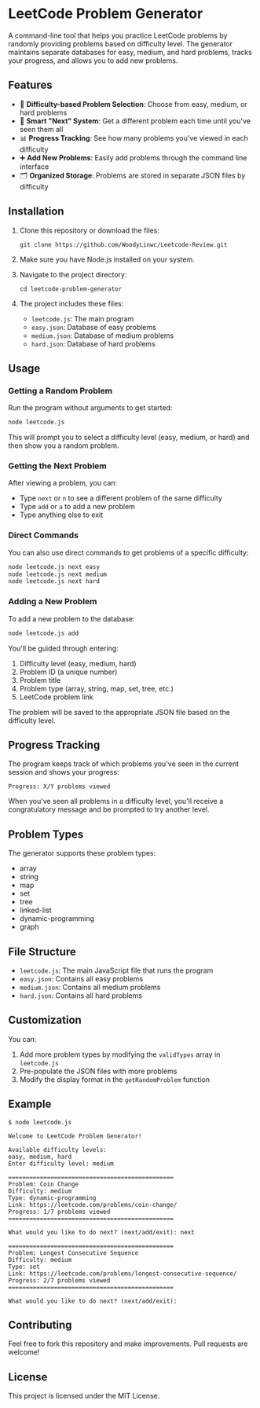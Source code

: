# LeetCode Problem Generator

A command-line tool that helps you practice LeetCode problems by randomly providing problems based on difficulty level. The generator maintains separate databases for easy, medium, and hard problems, tracks your progress, and allows you to add new problems.

## Features

- 🎯 **Difficulty-based Problem Selection**: Choose from easy, medium, or hard problems
- 🔄 **Smart "Next" System**: Get a different problem each time until you've seen them all
- 📊 **Progress Tracking**: See how many problems you've viewed in each difficulty
- ➕ **Add New Problems**: Easily add problems through the command line interface
- 🗂️ **Organized Storage**: Problems are stored in separate JSON files by difficulty

## Installation

1. Clone this repository or download the files:
   ```
   git clone https://github.com/WoodyLinwc/Leetcode-Review.git
   ```

2. Make sure you have Node.js installed on your system.

3. Navigate to the project directory:
   ```
   cd leetcode-problem-generator
   ```

4. The project includes these files:
   - `leetcode.js`: The main program
   - `easy.json`: Database of easy problems
   - `medium.json`: Database of medium problems
   - `hard.json`: Database of hard problems

## Usage

### Getting a Random Problem

Run the program without arguments to get started:

```bash
node leetcode.js
```

This will prompt you to select a difficulty level (easy, medium, or hard) and then show you a random problem.

### Getting the Next Problem

After viewing a problem, you can:
- Type `next` or `n` to see a different problem of the same difficulty
- Type `add` or `a` to add a new problem
- Type anything else to exit

### Direct Commands

You can also use direct commands to get problems of a specific difficulty:

```bash
node leetcode.js next easy
node leetcode.js next medium
node leetcode.js next hard
```

### Adding a New Problem

To add a new problem to the database:

```bash
node leetcode.js add
```

You'll be guided through entering:
1. Difficulty level (easy, medium, hard)
2. Problem ID (a unique number)
3. Problem title
4. Problem type (array, string, map, set, tree, etc.)
5. LeetCode problem link

The problem will be saved to the appropriate JSON file based on the difficulty level.

## Progress Tracking

The program keeps track of which problems you've seen in the current session and shows your progress:

```
Progress: X/Y problems viewed
```

When you've seen all problems in a difficulty level, you'll receive a congratulatory message and be prompted to try another level.

## Problem Types

The generator supports these problem types:
- array
- string
- map
- set
- tree
- linked-list
- dynamic-programming
- graph

## File Structure

- `leetcode.js`: The main JavaScript file that runs the program
- `easy.json`: Contains all easy problems
- `medium.json`: Contains all medium problems
- `hard.json`: Contains all hard problems

## Customization

You can:
1. Add more problem types by modifying the `validTypes` array in `leetcode.js`
2. Pre-populate the JSON files with more problems
3. Modify the display format in the `getRandomProblem` function

## Example

```
$ node leetcode.js

Welcome to LeetCode Problem Generator!

Available difficulty levels:
easy, medium, hard
Enter difficulty level: medium

===============================================
Problem: Coin Change
Difficulty: medium
Type: dynamic-programming
Link: https://leetcode.com/problems/coin-change/
Progress: 1/7 problems viewed
===============================================

What would you like to do next? (next/add/exit): next

===============================================
Problem: Longest Consecutive Sequence
Difficulty: medium
Type: set
Link: https://leetcode.com/problems/longest-consecutive-sequence/
Progress: 2/7 problems viewed
===============================================

What would you like to do next? (next/add/exit): 
```

## Contributing

Feel free to fork this repository and make improvements. Pull requests are welcome!

## License

This project is licensed under the MIT License.